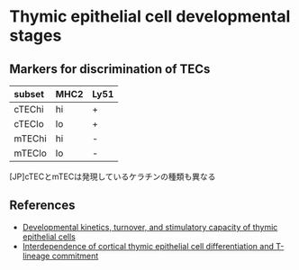 # Thymic epithelial cell developmental stages
## Markers for discrimination of TECs
| subset | MHC2 | Ly51 |
|:-------|:-----|:-----|
| cTEChi | hi   | +    |
| cTEClo | lo   | +    |
| mTEChi | hi   | -    |
| mTEClo | lo   | -    |

[JP]cTECとmTECは発現しているケラチンの種類も異なる

## References
* [Developmental kinetics, turnover, and stimulatory capacity of thymic epithelial cells](https://www.ncbi.nlm.nih.gov/pubmed/16896157)
* [Interdependence of cortical thymic epithelial cell differentiation and T-lineage commitment](https://www.ncbi.nlm.nih.gov/pmc/articles/PMC21724/)
